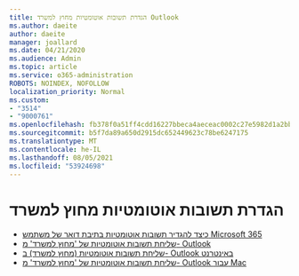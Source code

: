 ```yaml
---
title: הגדרת תשובות אוטומטיות מחוץ למשרד Outlook
ms.author: daeite
author: daeite
manager: joallard
ms.date: 04/21/2020
ms.audience: Admin
ms.topic: article
ms.service: o365-administration
ROBOTS: NOINDEX, NOFOLLOW
localization_priority: Normal
ms.custom:
- "3514"
- "9000761"
ms.openlocfilehash: fb378f0a51ff4cdd16227bbeca4aeceac0002c27e5982d1a2bb25579dc2cd21b
ms.sourcegitcommit: b5f7da89a650d2915dc652449623c78be6247175
ms.translationtype: MT
ms.contentlocale: he-IL
ms.lasthandoff: 08/05/2021
ms.locfileid: "53924698"
---
```

# <a name="set-up-out-of-office-automatic-replies"></a>הגדרת תשובות אוטומטיות מחוץ למשרד

- [כיצד להגדיר תשובות אוטומטיות בתיבת דואר של משתמש Microsoft 365](https://docs.microsoft.com/exchange/troubleshoot/configure-mailboxes/set-automatic-replies)
- [שליחת תשובות אוטומטיות של 'מחוץ למשרד' מ- Outlook](https://support.office.com/article/9742f476-5348-4f9f-997f-5e208513bd67)
- [שליחת תשובות אוטומטיות (מחוץ למשרד) ב- Outlook באינטרנט](https://support.office.com/article/0c193ab0-b9e1-4058-84be-a5b014242290)
- [שליחת תשובות אוטומטיות של 'מחוץ למשרד' מ- Outlook עבור Mac](https://support.office.com/article/4e07ab75-beda-4f9e-bcdc-44471ebacdee)